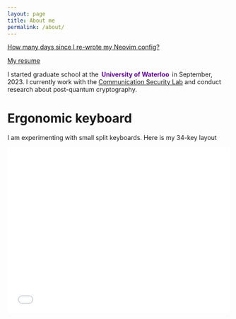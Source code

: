 ```yaml
---
layout: page
title: About me
permalink: /about/
---
```


[How many days since I re-wrote my Neovim config?](/rewrite.html)

[My resume](/assets/resume/main.pdf)

I started graduate school at the <bold style="font-weight:bold; color: #5D0096; padding-left: 2pt; padding-right: 2pt">University of Waterloo</bold> in September, 2023. I currently work with the [Communication Security Lab](https://uwaterloo.ca/communications-security-lab/) and conduct research about post-quantum cryptography.

# Ergonomic keyboard
I am experimenting with small split keyboards. Here is my 34-key layout

<embed src="/assets/34-key-layout.pdf" width="100%" height="375" type="application/pdf">
